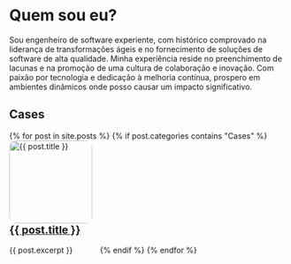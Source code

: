 # Quem sou eu?

Sou engenheiro de software experiente, com histórico comprovado na liderança de transformações ágeis e no fornecimento de soluções de software de alta qualidade. Minha experiência reside no preenchimento de lacunas e na promoção de uma cultura de colaboração e inovação. Com paixão por tecnologia e dedicação à melhoria contínua, prospero em ambientes dinâmicos onde posso causar um impacto significativo.

<style>body { overflow-y: scroll;}</style>

## Cases

<!-- Link Swiper's CSS -->
<link rel="stylesheet" href="https://cdn.jsdelivr.net/npm/swiper@11/swiper-bundle.min.css" />
<!-- Demo styles -->
<style>
    .swiper {
        width: 100%;
        height: 100%;
    }

    .swiper-slide {
        text-align: center;
        font-size: 18px;
        display: flex;
        justify-content: center;
        align-items: center;
    }

    .swiper-slide img {
        display: block;
        width: 100%;
        height: 100%;
        object-fit: cover;
    }

</style>
<!-- Swiper -->
<div class="swiper mySwiper">
    <div class="swiper-wrapper">
        {% for post in site.posts %}
        {% if post.categories contains "Cases" %}
            <div class="swiper-slide" style="display: inline-block;">
                <img src="{{ post.thumbnail }}" alt="{{ post.title }}" style="display: inline-block; 3: 120px; height: 150px; border-radius: 8%; width: 150px;float: left; margin-right: 10px;" />
                <h3 style="font-size: 1.2rem; text-align: left; margin: 8px 0 8px 0; padding: 0;"><a href="{{ post.url }}">{{ post.title }}</a></h3>
                <p style="font-size: 14px; text-align: left; line-height: 21px;">
                    {{ post.excerpt }}
                </p>
            </div>
        {% endif %}
        {% endfor %}
    </div>
    <div class="swiper-button-next"></div>
    <div class="swiper-button-prev"></div>
    <div class="swiper-pagination"></div>
</div>
<!-- Swiper -->
<div class="swiper mySwiper">
    <div class="swiper-wrapper">
        <section class="swiper-slide p-4 p-md-5 text-center text-lg-start shadow-1-strong rounded" style="background-image: url(https://mdbcdn.b-cdn.net/img/Photos/Others/background2.webp);">
            <div class="row d-flex justify-content-center">
                <div class="col-md-10">
                <div class="card">
                    <div class="card-body m-3">
                    <div class="row">
                        <div class="col-lg-4 d-flex justify-content-center align-items-center mb-4 mb-lg-0">
                        <img src="https://mdbcdn.b-cdn.net/img/Photos/Avatars/img%20%2810%29.webp"
                            class="rounded-circle img-fluid shadow-1" alt="woman avatar" width="200" height="200" />
                        </div>
                        <div class="col-lg-8">
                        <p class="text-muted fw-light mb-4">
                            Lorem ipsum dolor, sit amet consectetur adipisicing elit. Id quam sapiente
                            molestiae numquam quas, voluptates omnis nulla ea odio quia similique
                            corrupti magnam.
                        </p>
                        <p class="fw-bold lead mb-2"><strong>Anna Smith</strong></p>
                        <p class="fw-bold text-muted mb-0">Product manager</p>
                        </div>
                    </div>
                    </div>
                </div>
                </div>
            </div>
        </section>
        <section class="swiper-slide p-4 p-md-5 text-center text-lg-start shadow-1-strong rounded" style="background-image: url(https://mdbcdn.b-cdn.net/img/Photos/Others/background2.webp);">
            <div class="row d-flex justify-content-center">
                <div class="col-md-10">
                <div class="card">
                    <div class="card-body m-3">
                    <div class="row">
                        <div class="col-lg-4 d-flex justify-content-center align-items-center mb-4 mb-lg-0">
                        <img src="https://mdbcdn.b-cdn.net/img/Photos/Avatars/img%20%2810%29.webp"
                            class="rounded-circle img-fluid shadow-1" alt="woman avatar" width="200" height="200" />
                        </div>
                        <div class="col-lg-8">
                        <p class="text-muted fw-light mb-4">
                            Lorem ipsum dolor, sit amet consectetur adipisicing elit. Id quam sapiente
                            molestiae numquam quas, voluptates omnis nulla ea odio quia similique
                            corrupti magnam.
                        </p>
                        <p class="fw-bold lead mb-2"><strong>Anna Smith</strong></p>
                        <p class="fw-bold text-muted mb-0">Product manager</p>
                        </div>
                    </div>
                    </div>
                </div>
                </div>
            </div>
        </section>
    </div>
    <div class="swiper-button-next"></div>
    <div class="swiper-button-prev"></div>
    <div class="swiper-pagination"></div>
</div>
<!-- Swiper JS -->
<script src="https://cdn.jsdelivr.net/npm/swiper@11/swiper-bundle.min.js"></script>
<!-- Initialize Swiper -->
<script>
    var swiper = new Swiper(".mySwiper", {
        spaceBetween: 30,
        centeredSlides: true,
        autoplay: {
            delay: 5000,
            disableOnInteraction: false,
        },
        pagination: {
            el: ".swiper-pagination",
            clickable: true,
        },
        navigation: {
            nextEl: ".swiper-button-next",
            prevEl: ".swiper-button-prev",
        },
    });
</script>
